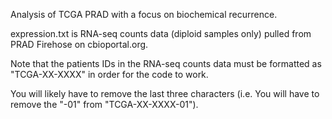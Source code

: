 Analysis of TCGA PRAD with a focus on biochemical recurrence.

expression.txt is RNA-seq counts data (diploid samples only) pulled from PRAD Firehose on cbioportal.org.

Note that the patients IDs in the RNA-seq counts data must be formatted as "TCGA-XX-XXXX" in order for the code to work.

You will likely have to remove the last three characters (i.e. You will have to remove the "-01" from "TCGA-XX-XXXX-01").
